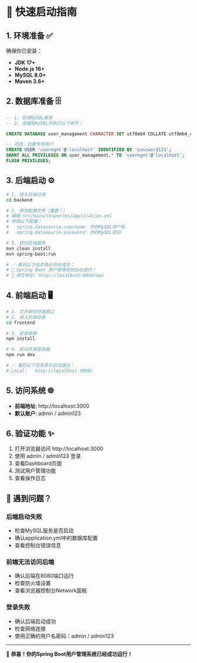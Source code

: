 # 🚀 快速启动指南

## 1. 环境准备 ✅

确保你已安装：
- **JDK 17+** 
- **Node.js 16+**
- **MySQL 8.0+**
- **Maven 3.6+**

## 2. 数据库准备 🗄️

```sql
-- 1. 启动MySQL服务
-- 2. 连接到MySQL并执行以下命令：

CREATE DATABASE user_management CHARACTER SET utf8mb4 COLLATE utf8mb4_unicode_ci;

-- 可选：创建专用用户
CREATE USER 'usermgmt'@'localhost' IDENTIFIED BY 'password123';
GRANT ALL PRIVILEGES ON user_management.* TO 'usermgmt'@'localhost';
FLUSH PRIVILEGES;
```

## 3. 后端启动 ⚙️

```bash
# 1. 进入后端目录
cd backend

# 2. 修改配置文件（重要！）
# 编辑 src/main/resources/application.yml
# 修改以下配置：
#   spring.datasource.username: 你的MySQL用户名
#   spring.datasource.password: 你的MySQL密码

# 3. 启动后端服务
mvn clean install
mvn spring-boot:run

# ✅ 看到以下信息表示启动成功：
# 🚀 Spring Boot 用户管理系统启动成功！
# 📱 API地址: http://localhost:8080/api
```

## 4. 前端启动 🖥️

```bash
# 1. 打开新的终端窗口
# 2. 进入前端目录
cd frontend

# 3. 安装依赖
npm install

# 4. 启动开发服务器
npm run dev

# ✅ 看到以下信息表示启动成功：
# Local:   http://localhost:3000/
```

## 5. 访问系统 🌐

- **前端地址**: http://localhost:3000
- **默认账户**: admin / admin123

## 6. 验证功能 ✨

1. 打开浏览器访问 http://localhost:3000
2. 使用 admin / admin123 登录
3. 查看Dashboard页面
4. 测试用户管理功能
5. 查看操作日志

## 🐛 遇到问题？

### 后端启动失败
- 检查MySQL服务是否启动
- 确认application.yml中的数据库配置
- 查看控制台错误信息

### 前端无法访问后端
- 确认后端在8080端口运行
- 检查防火墙设置
- 查看浏览器控制台Network面板

### 登录失败
- 确认后端启动成功
- 检查网络连接
- 使用正确的用户名密码：admin / admin123

---

🎉 **恭喜！你的Spring Boot用户管理系统已经成功运行！** 